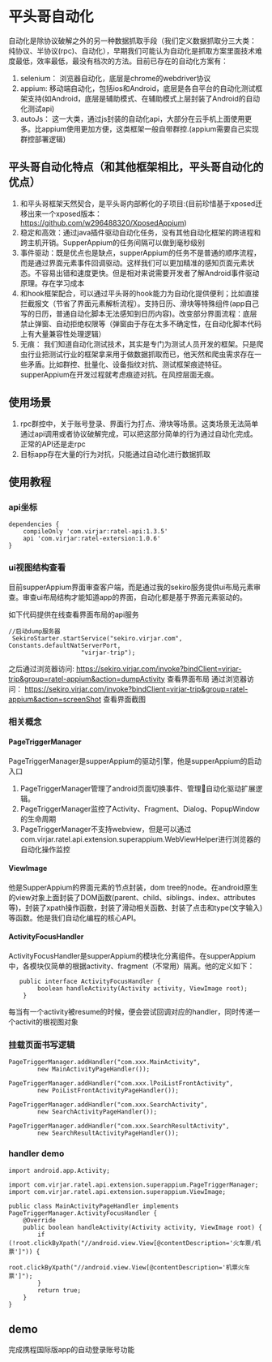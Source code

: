 # 平头哥自动化
自动化是除协议破解之外的另一种数据抓取手段（我们定义数据抓取分三大类： 纯协议、半协议(rpc)、自动化），早期我们可能认为自动化是抓取方案里面技术难度最低，效率最低，最没有档次的方法。目前已存在的自动化方案有：
1. selenium： 浏览器自动化，底层是chrome的webdriver协议
2. appium: 移动端自动化，包括ios和Android，底层是各自平台的自动化测试框架支持(如Android，底层是辅助模式、在辅助模式上层封装了Android的自动化测试api)
2. autoJs： 这一大类，通过js封装的自动化api，大部分在云手机上面使用更多。比appium使用更加方便，这类框架一般自带群控.(appium需要自己实现群控部署逻辑)

## 平头哥自动化特点（和其他框架相比，平头哥自动化的优点）

1. 和平头哥框架天然契合，是平头哥内部孵化的子项目:(目前珍惜基于xposed迁移出来一个xposed版本： https://github.com/w296488320/XposedAppium)
2. 稳定和高效：通过java插件驱动自动化任务，没有其他自动化框架的跨进程和跨主机开销。SupperAppium的任务间隔可以做到毫秒级别
3. 事件驱动：既是优点也是缺点，supperAppium的任务不是普通的顺序流程，而是通过界面元素事件回调驱动。这样我们可以更加精准的感知页面元素状态。不容易出错和速度更快。但是相对来说需要开发者了解Android事件驱动原理。存在学习成本
4. 和hook框架配合，可以通过平头哥的hook能力为自动化提供便利；比如直接拦截报文（节省了界面元素解析流程）。支持日历、滑块等特殊组件(app自己写的日历，普通自动化脚本无法感知到日历内容)。改变部分界面流程：底层禁止弹窗、自动拒绝权限等（弹窗由于存在太多不确定性，在自动化脚本代码上有大量兼容性处理逻辑）
5. 无痕： 我们知道自动化测试技术，其实是专门为测试人员开发的框架。只是爬虫行业把测试行业的框架拿来用于做数据抓取而已，他天然和爬虫需求存在一些矛盾。比如群控、批量化、设备指纹对抗、测试框架痕迹特征。supperAppium在开发过程就考虑痕迹对抗。在风控层面无痕。

## 使用场景
1. rpc群控中，关于账号登录、界面行为打点、滑块等场景。这类场景无法简单通过api调用或者协议破解完成，可以把这部分简单的行为通过自动化完成。正常的API还是走rpc
2. 目标app存在大量的行为对抗，只能通过自动化进行数据抓取

## 使用教程

### api坐标
```
dependencies {
    compileOnly 'com.virjar:ratel-api:1.3.5'
    api 'com.virjar:ratel-extersion:1.0.6'
}

```

### ui视图结构查看

目前supperAppium界面审查客户端，而是通过我的sekiro服务提供ui布局元素审查。审查ui布局结构才能知道app的界面，自动化都是基于界面元素驱动的。

如下代码提供在线查看界面布局的api服务
```
//启动dump服务器
 SekiroStarter.startService("sekiro.virjar.com", Constants.defaultNatServerPort,
                    "virjar-trip");
```

之后通过浏览器访问:  https://sekiro.virjar.com/invoke?bindClient=virjar-trip&group=ratel-appium&action=dumpActivity 查看界面布局
通过浏览器访问： https://sekiro.virjar.com/invoke?bindClient=virjar-trip&group=ratel-appium&action=screenShot  查看界面截图

### 相关概念

#### PageTriggerManager
PageTriggerManager是supperAppium的驱动引擎，他是supperAppium的启动入口
1. PageTriggerManager管理了android页面切换事件、管理自动化驱动扩展逻辑。
2. PageTriggerManager监控了Activity、Fragment、Dialog、PopupWindow的生命周期
3. PageTriggerManager不支持webview，但是可以通过com.virjar.ratel.api.extension.superappium.WebViewHelper进行浏览器的自动化操作监控

#### ViewImage
他是SupperAppium的界面元素的节点封装，dom tree的node。在android原生的view对象上面封装了DOM函数(parent、child、siblings、index、attributes等)，封装了xpath操作函数，封装了滑动相关函数、封装了点击和type(文字输入)等函数。他是我们自动化编程的核心API。

#### ActivityFocusHandler
ActivityFocusHandler是supperAppium的模块化分离组件。在supperAppium中，各模块仅简单的根据activity、fragment（不常用）隔离。他的定义如下：

```
   public interface ActivityFocusHandler {
        boolean handleActivity(Activity activity, ViewImage root);
    }
```
每当有一个activity被resume的时候，便会尝试回调对应的handler，同时传递一个activit的根视图对象


### 挂载页面书写逻辑
```
PageTriggerManager.addHandler("com.xxx.MainActivity",
        new MainActivityPageHandler());

PageTriggerManager.addHandler("com.xxx.lPoiListFrontActivity",
        new PoiListFrontActivityPageHandler());

PageTriggerManager.addHandler("com.xxx.SearchActivity",
        new SearchActivityPageHandler());

PageTriggerManager.addHandler("com.xxx.SearchResultActivity",
        new SearchResultActivityPageHandler());

```

### handler demo
```
import android.app.Activity;

import com.virjar.ratel.api.extension.superappium.PageTriggerManager;
import com.virjar.ratel.api.extension.superappium.ViewImage;

public class MainActivityPageHandler implements PageTriggerManager.ActivityFocusHandler {
    @Override
    public boolean handleActivity(Activity activity, ViewImage root) {
        if (!root.clickByXpath("//android.view.View[@contentDescription='火车票/机票']")) {
            root.clickByXpath("//android.view.View[@contentDescription='机票火车票']");
        }
        return true;
    }
}
```

## demo

完成携程国际版app的自动登录账号功能




